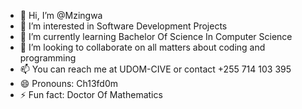 - 👋 Hi, I’m @Mzingwa
- 👀 I’m interested in Software Development Projects
- 🌱 I’m currently learning Bachelor Of Science In Computer Science 
- 💞️ I’m looking to collaborate on all matters about coding and programming 
- 📫 You can reach me at UDOM-CIVE or contact +255 714 103 395
- 😄 Pronouns: Ch13fd0m 
- ⚡ Fun fact: Doctor Of Mathematics 

<!---
Mzingwa/Mzingwa is a ✨ special ✨ repository because its `README.md` (this file) appears on your GitHub profile.
You can click the Preview link to take a look at your changes.
--->
